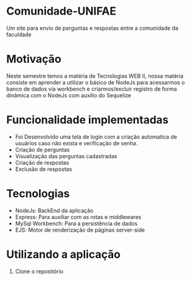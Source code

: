 # Comunidade-UNIFAE
Um site para envio de perguntas e respostas entre a comunidade da faculdade

# Motivação
Neste semestre temos a matéria de Tecnologias WEB II, nossa matéria consiste em aprender a utilizar o básico de NodeJs para acessarmos o banco de dados via workbench e criarmos/excluir registro de forma dinâmica com o NodeJs com auxilio do Sequelize

# Funcionalidade implementadas
- Foi Desenvolvido uma tela de login com a criação automatíca de usuários caso não exista e verificação de senha.
- Criação de perguntas
- Visualização das perguntas cadastradas
- Criação de respostas
- Exclusão de respostas

# Tecnologias
- NodeJs: BackEnd da aplicação
- Express: Para auxiliar com as rotas e middlewares
- MySql Workbench: Para a persistência de dados
- EJS: Motor de renderização de páginas server-side

# Utilizando a aplicação
1. Clone o repositório
